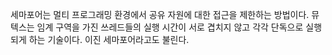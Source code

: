세마포어는 멀티 프로그래밍 환경에서 공유 자원에 대한 접근을 제한하는 방법이다.
뮤텍스는 임계 구역을 가진 쓰레드들의 실행 시간이 서로 겹치지 않고 각각 단독으로 실행되게 하는 기술이다. 이진 세마포어라고도 불린다.